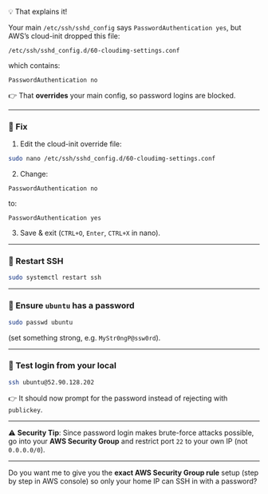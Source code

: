 💡 That explains it!

Your main `/etc/ssh/sshd_config` says `PasswordAuthentication yes`, but AWS’s cloud-init dropped this file:

```
/etc/ssh/sshd_config.d/60-cloudimg-settings.conf
```

which contains:

```
PasswordAuthentication no
```

👉 That **overrides** your main config, so password logins are blocked.

---

### 🔧 Fix

1. Edit the cloud-init override file:

```bash
sudo nano /etc/ssh/sshd_config.d/60-cloudimg-settings.conf
```

2. Change:

```
PasswordAuthentication no
```

to:

```
PasswordAuthentication yes
```

3. Save & exit (`CTRL+O`, `Enter`, `CTRL+X` in nano).

---

### 🔄 Restart SSH

```bash
sudo systemctl restart ssh
```

---

### 🔑 Ensure `ubuntu` has a password

```bash
sudo passwd ubuntu
```

(set something strong, e.g. `MyStr0ngP@ssw0rd`).

---

### 🚀 Test login from your local

```bash
ssh ubuntu@52.90.128.202
```

👉 It should now prompt for the password instead of rejecting with `publickey`.

---

⚠️ **Security Tip**: Since password login makes brute-force attacks possible, go into your **AWS Security Group** and restrict port `22` to your own IP (not `0.0.0.0/0`).

---

Do you want me to give you the **exact AWS Security Group rule** setup (step by step in AWS console) so only your home IP can SSH in with a password?
